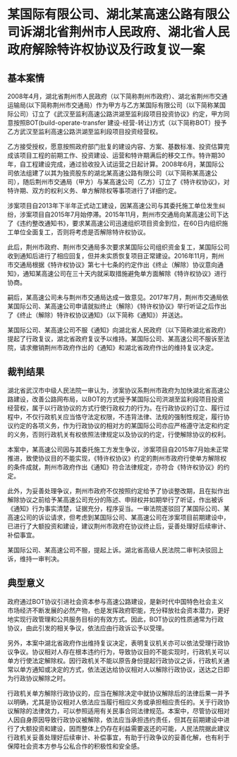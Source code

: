 # 某国际有限公司、湖北某高速公路有限公司诉湖北省荆州市人民政府、湖北省人民政府解除特许权协议及行政复议一案

<!-- INFO END -->

## 基本案情

2008年4月，湖北省荆州市人民政府（以下简称荆州市政府）、湖北省荆州市交通运输局(以下简称荆州市交通局）作为甲方与乙方某国际有限公司（以下简称某国际公司）订立了《武汉至监利高速公路洪湖至监利段项目投资协议》约定，甲方同意按照BOT(build-operate-transfer 建设-经营-转让)方式（以下简称BOT）授予乙方武汉至监利高速公路洪湖至监利段项目投资经营权。

乙方接受授权，愿意按照政府部门批复的建设内容、方案、基数标准、投资估算完成该项目工程的前期工作、投资建设、运营和特许期满后的移交工作。特许期30年，自工程建设完成，通过验收投入试运营之日起计算。2008年6月，某国际公司依法组建了以其为独资股东的湖北某高速公路有限公司（以下简称某高速公司），随后荆州市交通局（甲方）与某高速公司（乙方）订立了《特许权协议》，对特许期、双方的权利义务、单方解除权等事项进行了详细约定。

涉案项目自2013年下半年正式动工建设，因某高速公司与其委托施工单位发生纠纷，涉案项目自2015年7月始停滞。2015年11月，荆州市交通局向某高速公司下达了《违约整改通知书》，要求某高速公司迅速组织项目资金到位，在60日内组织施工单位全面复工，否则将考虑是否解除特许权协议。

此后，荆州市政府、荆州市交通局多次要求某国际公司组织资金复工，某国际公司收到通知后进行了相应回复，但并未实质恢复项目正常建设。2016年11月，荆州市交通局根据《特许权协议》第七十七条的约定作出《终止（解除）协议意向通知》，通知某高速公司在三十天内就采取措施避免单方面解除《特许权协议》进行协商。

嗣后，某高速公司未与荆州市交通局达成一致意见。2017年7月，荆州市交通局依某国际公司、某高速公司申请就拟终止（解除）《特许权协议》举行听证之后作出了《终止（解除）特许权协议通知》（以下简称《通知》）并送达。

某国际公司、某高速公司不服《通知》向湖北省人民政府（以下简称湖北省政府）提起了行政复议，湖北省政府复议予以维持。某国际公司、某高速公司不服诉至法院，请求撤销荆州市政府作出的《通知》和湖北省政府作出的维持复议决定。

## 裁判结果

湖北省武汉市中级人民法院一审认为，涉案协议系荆州市政府为加快湖北省高速公路建设，改善公路网布局，以BOT的方式授予某国际公司洪湖至监利段项目投资经营权，属于以行政协议的方式行使行政权力的行为。在行政协议的订立、履行过程中，不仅行政机关应当恪守法定权限，不违背法律、法规的强制性规定，履行协议约定的各项义务，作为行政协议的相对方的某国际公司亦应严格遵守法定和约定的义务，否则行政机关有权依照法律规定以及协议的约定，行使解除协议的权利。

本案中，某高速公司因与其委托施工方发生争议，涉案项目自2015年7月始未正常推进，致使协议目的不能实现，《特许权协议》约定的荆州市政府行使单方解除权的条件成就，荆州市政府作出《通知》符合法律规定，亦符合《特许权协议》的约定。

此外，为妥善处理争议，荆州市政府不仅按照约定给予了协谈整改期，且在拟作出解除协议之前给予某高速公司充分的陈述、申辩权并如期举行了听证，作出被诉《通知》行为事实清楚，证据充分，程序妥当。一审法院遂驳回了某国际公司、某高速公司的诉讼请求，但考虑到某国际公司、某高速公司在涉案项目前期建设中，已进行了大额投资和建设，建议荆州市政府在协议终止后，妥善处理好后续审计、补偿事宜。

某国际公司、某高速公司不服，提起上诉。湖北省高级人民法院二审判决驳回上诉，维持一审判决。

## 典型意义

政府通过BOT协议引进社会资本参与高速公路建设，是新时代中国特色社会主义市场经济不断发展的必然产物，也是发挥政府职能，充分释放社会资本潜力，更好地实现行政管理和公共服务目标的有效方式。因此，BOT协议的性质通常为行政协议，由此引发的相关争议，依法应由行政诉讼予以受理。

另外，本案中湖北省政府作出维持复议决定，表明复议机关亦可以依法受理行政协议争议。协议相对人存在根本违约行为，导致协议目的不能实现时，行政机关可以单方行使法定解除权。因行政机关不能以原告身份提起行政协议之诉，行政机关通常以单方通知或决定的方式，依法送达给协议相对人以解除行政协议，送达之日即为行政协议解除之时。

行政机关单方解除行政协议的，应当在解除决定中就协议解除后的法律后果一并予以明确，尤其是协议相对人依法应当履行相应义务或承担相应责任的。关于行政协议解除的法律效力，可以参照适用有关民事合同法律规范。本案中，尽管协议相对人因自身原因导致行政协议被解除，依法应当承担违约责任，但其在前期建设中进行了大额投资和建设，因而整体上仍存在利益需要返还的可能，人民法院据此建议行政机关妥善处理好后续审计、补偿事宜，有助于行政争议的妥善化解，也有利于保障社会资本方参与公私合作的积极性和安全感。
